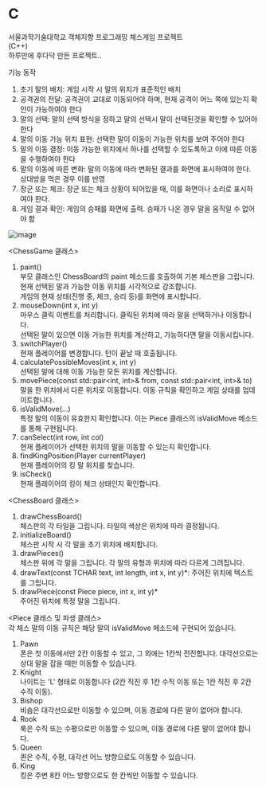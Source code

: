 # C
서울과학기술대학교 객체지향 프로그래밍 체스게임 프로젝트  
(C++)  
하루만에 후다닥 만든 프로젝트..  
  
기능 동작  
1. 초기 말의 배치: 게임 시작 시 말의 위치가 표준적인 배치  
2. 공격권의 전달: 공격권이 교대로 이동되어야 하며, 현재 공격이 어느 쪽에 있는지 확인이 가능하여야 한다  
3. 말의 선택: 말의 선택 방식을 정하고 말의 선택시 말이 선택된것을 확인할 수 있어야 한다  
4. 말의 이동 가능 위치 표현: 선택한 말이 이동이 가능한 위치를 보여 주어야 한다  
5. 말의 이동 결정: 이동 가능한 위치에서 하나를 선택할 수 있도록하고 이에 따른 이동을 수행하여야 한다  
6. 말의 이동에 따른 변화: 말의 이동에 따라 변화된 결과를 화면에 표시하여야 한다. 상대방을 먹은 경우 이를 반영  
7. 장군 또는 체크: 장군 또는 체크 상황이 되어있을 때, 이를 화면이나 소리로 표시하여야 한다.  
8. 게임 결과 확인: 게임의 승패를 화면에 출력. 승패가 나온 경우 말을 움직일 수 없어야 함  

![image](https://github.com/foodinsect/C/assets/36304709/17703b38-441b-4f6a-a38e-f9c21cef1532)


<ChessGame 클래스>
1.	paint()  
    부모 클래스인 ChessBoard의 paint 메소드를 호출하여 기본 체스판을 그립니다.  
    현재 선택된 말과 가능한 이동 위치를 시각적으로 강조합니다.  
    게임의 현재 상태(진행 중, 체크, 승리 등)를 화면에 표시합니다.  
2.	mouseDown(int x, int y)  
    마우스 클릭 이벤트를 처리합니다. 클릭된 위치에 따라 말을 선택하거나 이동합니다.  
    선택된 말이 있으면 이동 가능한 위치를 계산하고, 가능하다면 말을 이동시킵니다.  
3.	switchPlayer()  
    현재 플레이어를 변경합니다. 턴이 끝날 때 호출됩니다.  
4.	calculatePossibleMoves(int x, int y)  
    선택된 말에 대해 이동 가능한 모든 위치를 계산합니다.  
5.	movePiece(const std::pair<int, int>& from, const std::pair<int, int>& to)  
    말을 한 위치에서 다른 위치로 이동합니다. 이동 규칙을 확인하고 게임 상태를 업데이트합니다.  
6.	isValidMove(...)  
    특정 말의 이동이 유효한지 확인합니다. 이는 Piece 클래스의 isValidMove 메소드를 통해 구현됩니다.  
7.	canSelect(int row, int col)  
    현재 플레이어가 선택한 위치의 말을 이동할 수 있는지 확인합니다.  
8.	findKingPosition(Player currentPlayer)  
    현재 플레이어의 킹 말 위치를 찾습니다.  
9.	isCheck()  
    현재 플레이어의 킹이 체크 상태인지 확인합니다.  
  
<ChessBoard 클래스>  
1.	drawChessBoard()  
    체스판의 각 타일을 그립니다. 타일의 색상은 위치에 따라 결정됩니다.  
2.	initializeBoard()  
    체스판 시작 시 각 말을 초기 위치에 배치합니다.  
3.	drawPieces()  
    체스판 위에 각 말을 그립니다. 각 말의 유형과 위치에 따라 다르게 그려집니다.  
4.	drawText(const TCHAR text, int length, int x, int y)*:  주어진 위치에 텍스트를 그립니다.  
5.	drawPiece(const Piece piece, int x, int y)*  
    주어진 위치에 특정 말을 그립니다.  
  	
<Piece 클래스 및 파생 클래스>  
  각 체스 말의 이동 규칙은 해당 말의 isValidMove 메소드에 구현되어 있습니다.  
1.	Pawn  
    폰은 첫 이동에서만 2칸 이동할 수 있고, 그 외에는 1칸씩 전진합니다. 대각선으로는 상대 말을 잡을 때만 이동할 수 있습니다.  
2.	Knight  
    나이트는 'L' 형태로 이동합니다 (2칸 직진 후 1칸 수직 이동 또는 1칸 직진 후 2칸 수직 이동).  
3.	Bishop  
    비숍은 대각선으로만 이동할 수 있으며, 이동 경로에 다른 말이 없어야 합니다.  
4.	Rook  
    룩은 수직 또는 수평으로만 이동할 수 있으며, 이동 경로에 다른 말이 없어야 합니다.  
5.	Queen  
    퀸은 수직, 수평, 대각선 어느 방향으로도 이동할 수 있습니다.  
6.	King  
    킹은 주변 8칸 어느 방향으로도 한 칸씩만 이동할 수 있습니다.  
